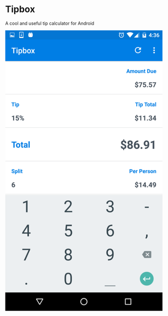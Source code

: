 # Tipbox
A cool and useful tip calculator for Android

![alt tag](https://raw.githubusercontent.com/dakaugu/Tipbox/master/Screenshot_20160206-163638.png)
